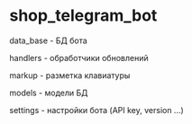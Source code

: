 # shop_telegram_bot

data_base - БД бота

handlers - обработчики обновлений

markup - разметка клавиатуры

models - модели БД 

settings - настройки бота (API key, version ...) 

